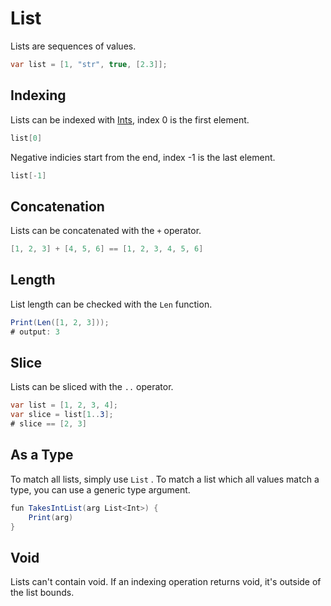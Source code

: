 # List
Lists are sequences of values.

```cs
var list = [1, "str", true, [2.3]];
```

## Indexing
Lists can be indexed with [Ints](./int.md), index 0 is the first element.
```cs
list[0]
```
Negative indicies start from the end, index -1 is the last element.
```cs
list[-1]
```

## Concatenation
Lists can be concatenated with the `+` operator.
```cs
[1, 2, 3] + [4, 5, 6] == [1, 2, 3, 4, 5, 6]
```

## Length
List length can be checked with the `Len` function.

```cs
Print(Len([1, 2, 3]));
# output: 3
```

## Slice
Lists can be sliced with the `..` operator.
```cs
var list = [1, 2, 3, 4];
var slice = list[1..3];
# slice == [2, 3]
```

## As a Type
To match all lists, simply use `List` .
To match a list which all values match a type, you can use a generic type argument.
```cs
fun TakesIntList(arg List<Int>) {
    Print(arg)
}
```

## Void
Lists can't contain void. If an indexing operation returns void, it's outside of the list bounds.